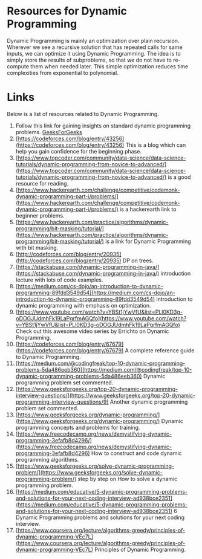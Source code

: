 #  Resources for Dynamic Programming

Dynamic Programming is mainly an optimization over plain recursion. Wherever we see a recursive solution that has repeated calls for same inputs, we can optimize it using Dynamic Programming. The idea is to simply store the results of subproblems, so that we do not have to re-compute them when needed later. This simple optimization reduces time complexities from exponential to polynomial.


# Links
Below is a list of resources related to Dynamic Programming.
1. Follow this link for gaining insights on standard dynamic programming problems. [GeeksForGeeks](https://www.geeksforgeeks.org/dynamic-programming/)
2. [https://codeforces.com/blog/entry/43256](https://codeforces.com/blog/entry/43256) This is a blog which can help you gain confidence for the beginning phase.
3. [https://www.topcoder.com/community/data-science/data-science-tutorials/dynamic-programming-from-novice-to-advanced/](https://www.topcoder.com/community/data-science/data-science-tutorials/dynamic-programming-from-novice-to-advanced/) is a good resource for reading.
4. [https://www.hackerearth.com/challenge/competitive/codemonk-dynamic-programming-part-i/problems/](https://www.hackerearth.com/challenge/competitive/codemonk-dynamic-programming-part-i/problems/) is a hackerearth link to beginner problems.
5. [https://www.hackerearth.com/practice/algorithms/dynamic-programming/bit-masking/tutorial/](https://www.hackerearth.com/practice/algorithms/dynamic-programming/bit-masking/tutorial/) is a link for Dynamic Programming with bit masking.
6. [http://codeforces.com/blog/entry/20935](http://codeforces.com/blog/entry/20935) DP on trees.
7. [https://stackabuse.com/dynamic-programming-in-java/](https://stackabuse.com/dynamic-programming-in-java/) introduction lecture with lots of code examples.
8. [https://medium.com/cs-dojo/an-introduction-to-dynamic-programming-89fdd3549d54](https://medium.com/cs-dojo/an-introduction-to-dynamic-programming-89fdd3549d54) introduction to dynamic programming with emphasis on optimization.
9. [https://www.youtube.com/watch?v=YBSt1jYwVfU&list=PLl0KD3g-oDOGJUdmhFk19LaPgrfmAGQfo](https://www.youtube.com/watch?v=YBSt1jYwVfU&list=PLl0KD3g-oDOGJUdmhFk19LaPgrfmAGQfo) Check out this awesome video series by Errichto on Dynamic Programming.
10. [https://codeforces.com/blog/entry/67679](https://codeforces.com/blog/entry/67679) A complete reference guide to Dynamic Programming.
11. [https://medium.com/@codingfreak/top-10-dynamic-programming-problems-5da486eeb360](https://medium.com/@codingfreak/top-10-dynamic-programming-problems-5da486eeb360) Dynamic programming problem set commented.
12. [https://www.geeksforgeeks.org/top-20-dynamic-programming-interview-questions/](https://www.geeksforgeeks.org/top-20-dynamic-programming-interview-questions/9) Another dynamic programming problem set commented.
13. [https://www.geeksforgeeks.org/dynamic-programming/](https://www.geeksforgeeks.org/dynamic-programming/) Dynamic programming concepts and problems for training.
14. [https://www.freecodecamp.org/news/demystifying-dynamic-programming-3efafb8d4296/](https://www.freecodecamp.org/news/demystifying-dynamic-programming-3efafb8d4296) How to construct and code dynamic programming algorithms.
15. [https://www.geeksforgeeks.org/solve-dynamic-programming-problem/](https://www.geeksforgeeks.org/solve-dynamic-programming-problem/) step by step on How to solve a dynamic programming problem.
16. [https://medium.com/educative/5-dynamic-programming-problems-and-solutions-for-your-next-coding-interview-ad938bce2351](https://medium.com/educative/5-dynamic-programming-problems-and-solutions-for-your-next-coding-interview-ad938bce2351) 6 Dynamic Programming problems and solutions for your next coding interview.
17. [https://www.coursera.org/lecture/algorithms-greedy/principles-of-dynamic-programming-VEc7L](https://www.coursera.org/lecture/algorithms-greedy/principles-of-dynamic-programming-VEc7L) Principles of Dynamic Programming.
